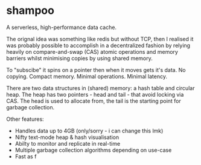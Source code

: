 # shampoo
A serverless, high-performance data cache. 

The orignal idea was something like redis but without TCP, then I realised it was 
probably possible to accomplish in a decentralized fashion by relying heavily on 
compare-and-swap (CAS) atomic operations and memory barriers whilst minimising 
copies by using shared memory. 

To "subscibe" it spins on a pointer then when it moves gets it's data. No copying. 
Compact memory. Minimal operations. Minimal latency. 

There are two data structures in (shared) memory: a hash table and circular heap. The 
heap has two pointers - head and tail - that avoid locking via CAS. The head is
used to allocate from, the tail is the starting point for garbage collection. 

Other features:
* Handles data up to 4GB (only/sorry - i can change this lmk)
* Nifty text-mode heap & hash visualisation
* Abilty to monitor and replicate in real-time
* Multiple garbage collection algorithms depending on use-case
* Fast as f
